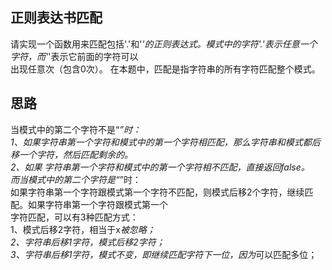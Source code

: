 ## 正则表达书匹配
请实现一个函数用来匹配包括'.'和'*'的正则表达式。模式中的字符'.'表示任意一个字符，而'*'表示它前面的字符可以</br>
出现任意次（包含0次）。 在本题中，匹配是指字符串的所有字符匹配整个模式。
## 思路
当模式中的第二个字符不是“*”时：</br>
1、如果字符串第一个字符和模式中的第一个字符相匹配，那么字符串和模式都后移一个字符，然后匹配剩余的。</br>
2、如果 字符串第一个字符和模式中的第一个字符相不匹配，直接返回false。</br>
而当模式中的第二个字符是“*”时：</br>
如果字符串第一个字符跟模式第一个字符不匹配，则模式后移2个字符，继续匹配。如果字符串第一个字符跟模式第一个</br>
字符匹配，可以有3种匹配方式：</br>
1、模式后移2字符，相当于x*被忽略；</br>
2、字符串后移1字符，模式后移2字符；</br>
3、字符串后移1字符，模式不变，即继续匹配字符下一位，因为*可以匹配多位；